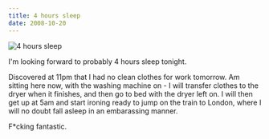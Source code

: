 ```yaml
---
title: 4 hours sleep
date: 2008-10-20
---
```


![4 hours sleep](https://source.unsplash.com/LuQ2ex5HY3c/1600x900)

I'm looking forward to probably 4 hours sleep tonight.

Discovered at 11pm that I had no clean clothes for work tomorrow. Am sitting here now, with the washing machine on - I will transfer clothes to the dryer when it finishes, and then go to bed with the dryer left on. I will then get up at 5am and start ironing ready to jump on the train to London, where I will no doubt fall asleep in an embarassing manner.

F*cking fantastic.